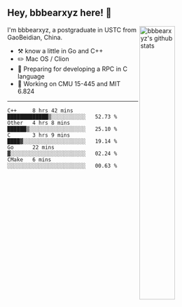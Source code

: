 ## Hey, bbbearxyz here! :wave:

<img align="right" alt="bbbearxyz's github stats" width="40%" src="https://github-readme-stats.vercel.app/api?username=bbbearxyz&show_icons=true">

I'm bbbearxyz, a postgraduate in USTC from GaoBeidian, China.

-   :hammer_and_pick:    know a little in Go and C++
-   :pencil2: Mac OS / Clion
-   :seedling: Preparing for developing a RPC in C language 
-   :thinking: Working on CMU 15-445 and MIT 6.824
---
<!--START_SECTION:waka-->
```text
C++     8 hrs 42 mins   █████████████▒░░░░░░░░░░░   52.73 % 
Other   4 hrs 8 mins    ██████▒░░░░░░░░░░░░░░░░░░   25.10 % 
C       3 hrs 9 mins    ████▓░░░░░░░░░░░░░░░░░░░░   19.14 % 
Go      22 mins         ▓░░░░░░░░░░░░░░░░░░░░░░░░   02.24 % 
CMake   6 mins          ░░░░░░░░░░░░░░░░░░░░░░░░░   00.63 % 
```
<!--END_SECTION:waka-->
